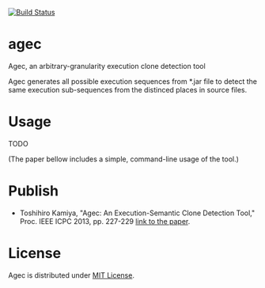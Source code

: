 [![Build Status](https://secure.travis-ci.org/tos-kamiya/agec.png?branch=master)](http://travis-ci.org/tos-kamiya/agec)

agec
====

Agec, an arbitrary-granularity execution clone detection tool

Agec generates all possible execution sequences from *.jar file
to detect the same execution sub-sequences from the distinced places in source files.

Usage
=====

TODO

(The paper bellow includes a simple, command-line usage of the tool.)

Publish
=======

* Toshihiro Kamiya, "Agec: An Execution-Semantic Clone Detection Tool," Proc. IEEE ICPC 2013, pp. 227-229 [link to the paper](http://toshihirokamiya.com/docs/p227-kamiya.pdf).

License
=======

Agec is distributed under [MIT License](http://opensource.org/licenses/mit-license.php).


